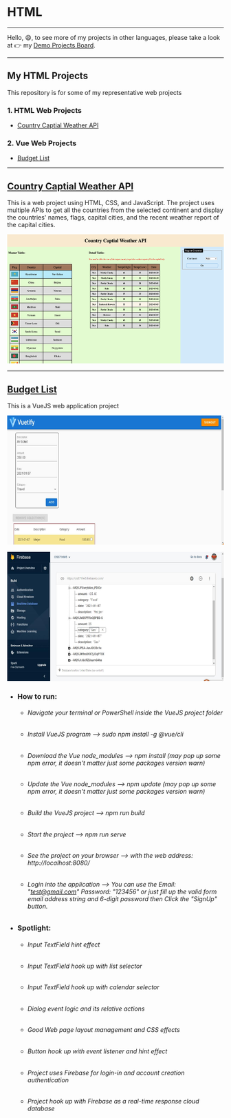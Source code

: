# HTML
---

Hello, 😄, to see more of my projects in other languages, please take a look at 👉 my [Demo Projects Board](https://github.com/RunquanYe/DemoProjects).

---
## My HTML Projects
This repository is for some of my representative web projects 

### 1. HTML Web Projects
+ [Country Captial Weather API](#country-captial-weather-api)

### 2. Vue Web Projects
+ [Budget List](#budget-list)

---

## [Country Captial Weather API](https://github.com/RunquanYe/HTML/tree/main/WebProjects)
This is a web project using HTML, CSS, and JavaScript. The project uses multiple APIs to get all the countries from the selected continent and display the countries' names, flags, capital cities, and the recent weather report of the capital cities.

<p align="center"><img width="600" height="300" src="https://github.com/RunquanYe/HTML/blob/main/img/Web/Country_Captial_Weather.jpg"/></p>

---

## [Budget List](https://github.com/RunquanYe/HTML/tree/main/VueProjects)
This is a VueJS web application project

<p align="center"><img width="700" height="300" src="https://github.com/RunquanYe/HTML/blob/main/img/Vue/Budget_List_3.jpg"/></p>
<p align="center"><img width="700" height="300" src="https://github.com/RunquanYe/HTML/blob/main/img/Vue/Budget_List_9.jpg"/></p>

+ ### How to run:
    - ###### Navigate your terminal or PowerShell inside the VueJS project folder
    - ###### Install VueJS program --> sudo npm install -g @vue/cli
    - ###### Download the Vue node_modules --> npm install (may pop up some npm error, it doesn't matter just some packages version warn)
    - ###### Update the Vue node_modules --> npm update (may pop up some npm error, it doesn't matter just some packages version warn)
    - ###### Build the VueJS project --> npm run build
    - ###### Start the project --> npm run serve
    - ###### See the project on your browser --> with the web address: http://localhost:8080/
    - ###### Login into the application --> You can use the Email: "test@gmail.com" Password: "123456" or just fill up the valid form email address string and 6-digit password then Click the "SignUp" button. 
    
+ ### Spotlight:
    - ###### Input TextField hint effect
    - ###### Input TextField hook up with list selector
    - ###### Input TextField hook up with calendar selector
    - ###### Dialog event logic and its relative actions
    - ###### Good Web page layout management and CSS effects 
    - ###### Button hook up with event listener and hint effect
    - ###### Project uses Firebase for login-in and account creation authentication
    - ###### Project hook up with Firebase as a real-time response cloud database
